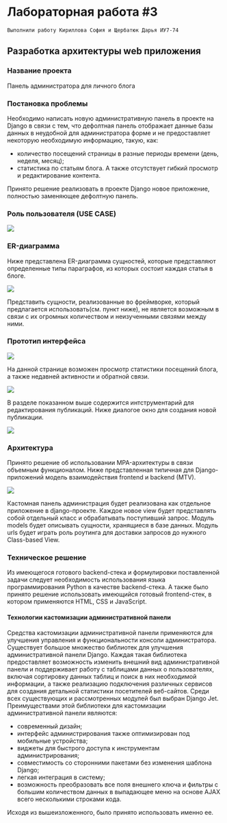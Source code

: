 # Лабораторная работа #3
    Выполнили работу Кириллова София и Щербатюк Дарья ИУ7-74
## Разработка архитектуры web приложения

### Название проекта 
Панель администратора для личного блога 

### Постановка проблемы 
Необходимо написать новую административную панель в проекте на Django в связи с тем, что дефолтная панель отображает данные базы данных в неудобной для администратора форме и не предоставляет некоторую необходимую информацию, такую, как: 
- количество посещений страницы в разные периоды времени (день, неделя, месяц);
- статистика по статьям блога.
А также отсутствует гибкий просмотр и редактирование контента. 

Принято решение реализовать в проекте Django новое приложение, полностью заменяющее дефолтную панель. 

### Роль пользователя (USE CASE)

<img src="img/usecase.png" />

### ER-диаграмма
Ниже представлена ER-диаграмма сущностей, которые представляют определенные типы параграфов, из которых состоит каждая статья в блоге. 

<img src="img/CLASS.png" />

Представить сущности, реализованные во фреймворке, который предлагается использовать(см. пункт ниже), не является возможным в связи с их огромных количеством и неизученными связями между ними. 

### Прототип интерфейса

<img src="img/1.png" />

На данной странице возможен просмотр статистики посещений блога, а также недавней активности и обратной связи.

<img src="img/2.png" />

В разделе показанном выше содержится интструментарий для редактирования публикаций. Ниже диалогое окно для создания новой публикации. 

<img src="img/3.jpg" />

### Архитектура 
Принято решение об использовании MPA-архитектуры в связи объемным функционалом. Ниже представленная типичная для Django-приложений  модель взаимодействия frontend и backend (MTV). 

<img src="img/mtv.png" />

Кастомная панель администрация будет реализована как отдельное приложение в django-проекте. Каждое новое view будет представлять собой отдельный класс и обрабатывать поступивший запрос. Модуль models будет описывать сущности, хранящиеся в базе данных. Модуль urls будет играть роль роутинга для доставки запросов до нужного Class-based View.		
	
	

### Техническое решение 

Из имеющегося готового backend-стека и формулировки поставленной задачи следует необходимость использования языка программирования Python в качестве backend-стека. А также было принято решение использовать имеющийся готовый frontend-стек, в котором применяются HTML, CSS и JavaScript. 

#### Технологии кастомизации административной панели
Средства кастомизации административной панели применяются для улучшения управления и функциональности консоли администратора. Существует большое множество библиотек для улучшения административной панели Django. Каждая такая библиотека предоставляет возможность изменить внешний вид административной панели и поддерживает работу с таблицами данных о пользователях, включая сортировку данных таблиц и поиск в них необходимой информации, а также реализацию подключения различных сервисов для создания детальной статистики посетителей веб-сайтов. Среди всех существующих и рассмотренных модулей был выбран Django Jet. 
Преимуществами этой библиотеки для кастомизации административной панели являются: 
- современный дизайн;
- интерфейс администрирования также оптимизирован под мобильные устройства;
- виджеты для быстрого доступа к инструментам администрирования;
- совместимость со сторонними пакетами без изменения шаблона Django;
- легкая интеграция в систему;
- возможность преобразовать все поля внешнего ключа и фильтры с большим количеством данных в выпадающее меню на основе AJAX всего несколькими строками кода.

Исходя из вышеизложенного, было принято использовать именно ее.

